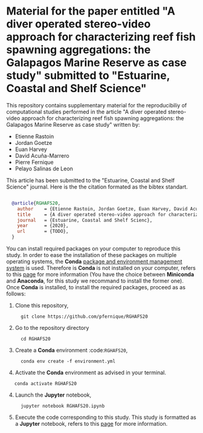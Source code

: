 Material for the paper entitled "A diver operated stereo-video approach for characterizing reef fish spawning aggregations: the Galapagos Marine Reserve as case study" submitted to "Estuarine, Coastal and Shelf Science"
============================================================================================================================================================================================================================

This repository contains supplementary material for the reproducibiliy of computational studies performed in the article "A diver operated stereo-video approach for characterizing reef fish spawning aggregations: the Galapagos Marine Reserve as case study" written by:

* Etienne Rastoin
* Jordan Goetze
* Euan Harvey
* David Acuña-Marrero
* Pierre Fernique
* Pelayo Salinas de Leon

This article has been submitted to the "Estuarine, Coastal and Shelf Science" journal.
Here is the the citation formated as the bibtex standart.

```bibtex

  @article{RGHAFS20,
    author    = {Etienne Rastoin, Jordan Goetze, Euan Harvey, David Acuña-Marrero, Pierre Fernique, Pelayo Salinas de Leon},
    title     = {A diver operated stereo-video approach for characterizing reef fish spawning aggregations: the Galapagos Marine Reserve as case study},
    journal   = {Estuarine, Coastal and Shelf Scienc},
    year      = {2020},
    url       = {TODO},
  }
```

You can install required packages on your computer to reproduce this study.
In order to ease the installation of these packages on multiple operating systems, the **Conda** [package and environment management system](https://conda.io/docs/) is used.
Therefore is **Conda** is not installed on your computer, refers to this [page](https://docs.conda.io/projects/conda/en/latest/user-guide/install/) for more information (You have the choice between **Miniconda** and **Anaconda**, for this study we recommand to install the former one).
Once **Conda** is installed, to install the required packages, proceed as as follows:

1. Clone this repository,

   ```console
     git clone https://github.com/pfernique/RGHAFS20
   ```
2. Go to the repository directory

   ```console
     cd RGHAFS20
   ```
2. Create a **Conda** environment :code:`RGHAFS20`,
      
   ```console
     conda env create -f environment.yml
   ```
     
3. Activate the **Conda** environment as advised in your terminal.

  ```console
     conda activate RGHAFS20
  ```
  
4. Launch the **Jupyter** notebook,

   ```console
     jupyter notebook RGHAFS20.ipynb
   ```
     
6. Execute the code corresponding to this study.
   This study is formatted as a **Jupyter** notebook, refers to this [page](https://jupyter.readthedocs.io/en/latest/index.html) for more information.
